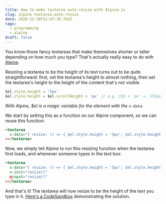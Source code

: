 ```yaml
---
title: How to make textarea auto-resize with Alpine.js
slug: alpine-textarea-auto-resize
date: 2020-12-30T21:47:10.762Z
tags:
  - programming
  - alpine
draft: false
---
```

You know those fancy textareas that make themselves shorter or taller depending on how much you type? That's actually really easy to do with [Alpine](https://github.com/alpinejs/alpine). 

Resizing a textarea to be the height of its text turns out to be quite straightforward: first, set the textarea's height to almost nothing, then set the textarea's height to the height of the content that's not visible. 

```javascript
$el.style.height = '5px'
$el.style.height = $el.scrollHeight + 'px' // e.g. 152 + 'px' = '152px'
```

_With Alpine, $el is a magic variable for the element with the `x-data`._

We start by setting this as a function on our Alpine component, so we can reuse this function: 

```html
<textarea
  x-data="{ resize: () => { $el.style.height = '5px'; $el.style.height = $el.scrollHeight + 'px' } }"
></textarea>
```

Now, we simply tell Alpine to run this resizing function when the textarea first loads, and whenever someone types in the text box: 

```html
<textarea
  x-data="{ resize: () => { $el.style.height = '5px'; $el.style.height = $el.scrollHeight + 'px' } }"
  x-init="resize()"
  @input="resize()"
></textarea>
```

And that's it! The textarea will now resize to be the height of the text you type in it. [Here's a CodeSandbox](https://codesandbox.io/s/alpine-textarea-auto-resize-ivo9l?file=/index.html) demonstrating the solution. 